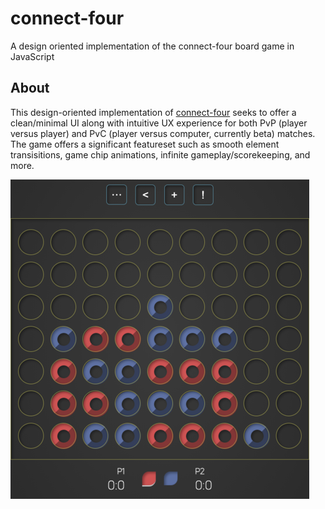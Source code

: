 # connect-four #
A design oriented implementation of the connect-four board game in JavaScript

## About ##
This design-oriented implementation of [connect-four](https://en.wikipedia.org/wiki/Connect_Four) seeks to offer a clean/minimal UI along with intuitive UX experience for both PvP (player versus player) and PvC (player versus computer, currently beta) matches. The game offers a significant featureset such as smooth element transisitions, game chip animations, infinite gameplay/scorekeeping, and more.

![Image of gameplay UI](./src/img/UI.png)